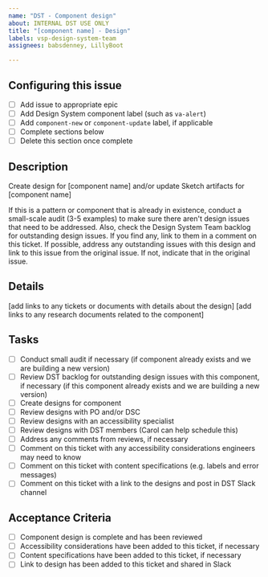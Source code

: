 ```yaml
---
name: "DST - Component design"
about: INTERNAL DST USE ONLY
title: "[component name] - Design"
labels: vsp-design-system-team
assignees: babsdenney, LillyBoot

---
```


## Configuring this issue
- [ ] Add issue to appropriate epic
- [ ] Add Design System component label (such as `va-alert`)
- [ ] Add `component-new` or `component-update` label, if applicable
- [ ] Complete sections below
- [ ] Delete this section once complete

## Description
Create design for [component name] and/or update Sketch artifacts for [component name]

If this is a pattern or component that is already in existence, conduct a small-scale audit (3-5 examples) to make sure there aren't design issues that need to be addressed. Also, check the Design System Team backlog for outstanding design issues. If you find any, link to them in a comment on this ticket. If possible, address any outstanding issues with this design and link to this issue from the original issue. If not, indicate that in the original issue.

## Details
[add links to any tickets or documents with details about the design]
[add links to any research documents related to the component]

## Tasks
- [ ] Conduct small audit if necessary (if component already exists and we are building a new version)
- [ ] Review DST backlog for outstanding design issues with this component, if necessary (if this component already exists and we are building a new version)
- [ ] Create designs for component
- [ ] Review designs with PO and/or DSC
- [ ] Review designs with an accessibility specialist
- [ ] Review designs with DST members (Carol can help schedule this)
- [ ] Address any comments from reviews, if necessary
- [ ] Comment on this ticket with any accessibility considerations engineers may need to know
- [ ] Comment on this ticket with content specifications (e.g. labels and error messages)
- [ ] Comment on this ticket with a link to the designs and post in DST Slack channel

## Acceptance Criteria
- [ ] Component design is complete and has been reviewed
- [ ] Accessibility considerations have been added to this ticket, if necessary
- [ ] Content specifications have been added to this ticket, if necessary
- [ ] Link to design has been added to this ticket and shared in Slack
